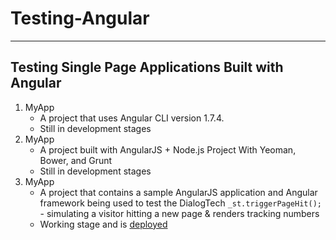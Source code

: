 # Testing-Angular
- - -
## Testing Single Page Applications Built with Angular
1. MyApp
	* A project that uses Angular CLI version 1.7.4.
	* Still in development stages
2. MyApp
	* A project built with AngularJS + Node.js Project With Yeoman, Bower, and Grunt
	* Still in development stages
3. MyApp
	* A project that contains a sample AngularJS application and Angular framework being used to test the DialogTech `_st.triggerPageHit();` - simulating a visitor hitting a new page & renders tracking numbers
	* Working stage and is [deployed]()